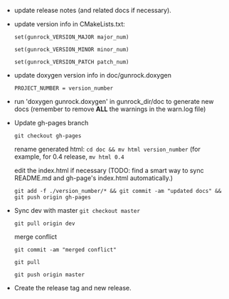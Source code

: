 - update release notes (and related docs if necessary).
- update version info in CMakeLists.txt:

  `set(gunrock_VERSION_MAJOR major_num)`
  
  `set(gunrock_VERSION_MINOR minor_num)`
  
  `set(gunrock_VERSION_PATCH patch_num)`
- update doxygen version info in doc/gunrock.doxygen
  
  `PROJECT_NUMBER = version_number`
- run 'doxygen gunrock.doxygen' in gunrock_dir/doc to generate new docs (remember to remove **ALL**
  the warnings in the warn.log file)
  
- Update gh-pages branch

  `git checkout gh-pages`
  
  rename generated html: `cd doc && mv html version_number` (for example, for 0.4 release, `mv html 0.4`

  edit the index.html if necessary (TODO: find a smart way to sync README.md and gh-page's index.html automatically.)
  
  `git add -f ./version_number/* && git commit -am "updated docs" && git push origin gh-pages`
  
- Sync dev with master
  `git checkout master`
  
  `git pull origin dev`
  
  merge conflict
  
  `git commit -am "merged conflict"`
  
  `git pull`
  
  `git push origin master`
  
- Create the release tag and new release.
